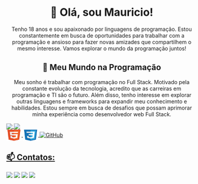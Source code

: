 <h1 align="center">👋 Olá, sou Mauricio!</h1>
<p align="center">Tenho 18 anos e sou apaixonado por linguagens de programação. Estou constantemente em busca de oportunidades para trabalhar com a programação e ansioso para fazer novas amizades que compartilhem o mesmo interesse. Vamos explorar o mundo da programação juntos!</p>

<h2 align="center">🚀 Meu Mundo na Programação</h2>
<p align="center">Meu sonho é trabalhar com programação no Full Stack. Motivado pela constante evolução da tecnologia, acredito que as carreiras em programação e TI são o futuro. Além disso, tenho interesse em explorar outras linguagens e frameworks para expandir meu conhecimento e habilidades. Estou sempre em busca de desafios que possam aprimorar minha experiência como desenvolvedor web Full Stack.</p>

<div>
   <a href="https://github.com/MauricioMcZ">
   <img height="165em" align="center" src="https://github-readme-stats.vercel.app/api?username=MauricioMcZ&show_icons=true&theme=tokyonight&include_all_commits=true&count_private=true"/>
   <img height="165em" align="center" src="https://github-readme-stats.vercel.app/api/top-langs/?username=MauricioMcZ&layout=compact&langs_count=6&theme=tokyonight"/>
</div>

<div style="display: inline_block">
  <img align="center" alt="HTML" height="30" width="40" src="https://raw.githubusercontent.com/devicons/devicon/master/icons/html5/html5-original.svg">
  <img align="center" alt="CSS" height="30" width="40" src="https://raw.githubusercontent.com/devicons/devicon/master/icons/css3/css3-original.svg">
  <img align="center" alt="GitHub" height="40" width="40" src="https://cdn.discordapp.com/attachments/849662508024856637/1225550615472767056/4381378511600029534-512.png?ex=662189f4&is=660f14f4&hm=678ae3fb08e84dc87bc2a0142daf30e8fc76522351f9fa594bc41d54f004efae&">
</div>


## 📫 Contatos:
<div align="">
  <a href="https://www.instagram.com/s_nightshadows/"><img src="https://img.shields.io/badge/-Instagram-%23E4405F?style=for-the-badge&logo=instagram&logoColor=white"></a>
  <a href="mailto:mauriciosouzaalves01@gmail.com"><img src="https://img.shields.io/badge/Gmail-D14836?style=for-the-badge&logo=gmail&logoColor=white"></a>
  <a href="https://www.linkedin.com/in/mauricio-souza-a142792b5/"><img src="https://img.shields.io/badge/-LinkedIn-%230077B5?style=for-the-badge&logo=linkedin&logoColor=white"></a>
  <a href="https://wa.me/+5511987339379"><img src="https://img.shields.io/badge/WhatsApp-25D366?style=for-the-badge&logo=whatsapp&logoColor=white"
</div>
